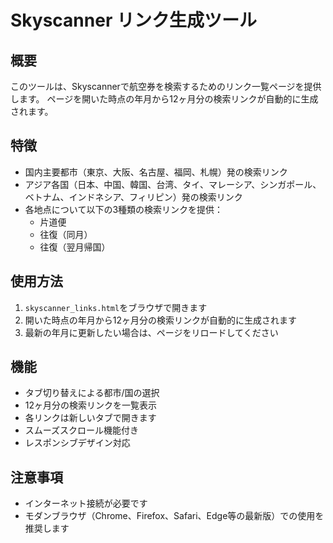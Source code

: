 # Skyscanner リンク生成ツール

## 概要
このツールは、Skyscannerで航空券を検索するためのリンク一覧ページを提供します。
ページを開いた時点の年月から12ヶ月分の検索リンクが自動的に生成されます。

## 特徴
- 国内主要都市（東京、大阪、名古屋、福岡、札幌）発の検索リンク
- アジア各国（日本、中国、韓国、台湾、タイ、マレーシア、シンガポール、ベトナム、インドネシア、フィリピン）発の検索リンク
- 各地点について以下の3種類の検索リンクを提供：
  - 片道便
  - 往復（同月）
  - 往復（翌月帰国）

## 使用方法
1. `skyscanner_links.html`をブラウザで開きます
2. 開いた時点の年月から12ヶ月分の検索リンクが自動的に生成されます
3. 最新の年月に更新したい場合は、ページをリロードしてください

## 機能
- タブ切り替えによる都市/国の選択
- 12ヶ月分の検索リンクを一覧表示
- 各リンクは新しいタブで開きます
- スムーズスクロール機能付き
- レスポンシブデザイン対応

## 注意事項
- インターネット接続が必要です
- モダンブラウザ（Chrome、Firefox、Safari、Edge等の最新版）での使用を推奨します